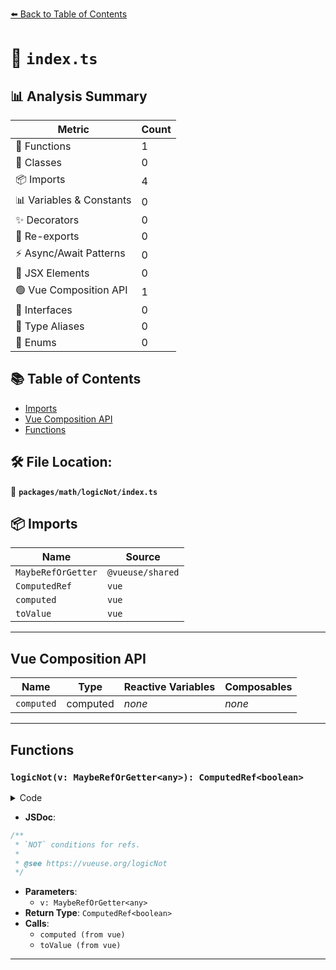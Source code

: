 [⬅️ Back to Table of Contents](../../../index.md)

# 📄 `index.ts`

## 📊 Analysis Summary

| Metric | Count |
|--------|-------|
| 🔧 Functions | 1 |
| 🧱 Classes | 0 |
| 📦 Imports | 4 |
| 📊 Variables & Constants | 0 |
| ✨ Decorators | 0 |
| 🔄 Re-exports | 0 |
| ⚡ Async/Await Patterns | 0 |
| 💠 JSX Elements | 0 |
| 🟢 Vue Composition API | 1 |
| 📐 Interfaces | 0 |
| 📑 Type Aliases | 0 |
| 🎯 Enums | 0 |

## 📚 Table of Contents

- [Imports](#imports)
- [Vue Composition API](#vue-composition-api)
- [Functions](#functions)

## 🛠️ File Location:
📂 **`packages/math/logicNot/index.ts`**

## 📦 Imports

| Name | Source |
|------|--------|
| `MaybeRefOrGetter` | `@vueuse/shared` |
| `ComputedRef` | `vue` |
| `computed` | `vue` |
| `toValue` | `vue` |


---

## Vue Composition API

| Name | Type | Reactive Variables | Composables |
|------|------|-------------------|-------------|
| `computed` | computed | *none* | *none* |


---

## Functions

### `logicNot(v: MaybeRefOrGetter<any>): ComputedRef<boolean>`

<details><summary>Code</summary>

```ts
export function logicNot(v: MaybeRefOrGetter<any>): ComputedRef<boolean> {
  return computed(() => !toValue(v))
}
```
</details>

- **JSDoc**:
```ts
/**
 * `NOT` conditions for refs.
 *
 * @see https://vueuse.org/logicNot
 */
```

- **Parameters**:
  - `v: MaybeRefOrGetter<any>`
- **Return Type**: `ComputedRef<boolean>`
- **Calls**:
  - `computed (from vue)`
  - `toValue (from vue)`

---